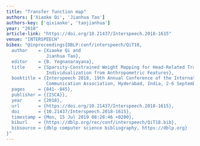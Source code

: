```yaml
---
title: "Transfer function map"
authors: ['Xiaoke Qi', 'Jianhua Tao']
authors-key: ['qixiaoke', 'taojianhua']
year: "2018"
article-link: "https://doi.org/10.21437/Interspeech.2018-1615"
venue: "INTERSPEECH"
bibex: "@inproceedings{DBLP:conf/interspeech/QiT18,
  author    = {Xiaoke Qi and
               Jianhua Tao},
  editor    = {B. Yegnanarayana},
  title     = {Sparsity-Constrained Weight Mapping for Head-Related Transfer Functions
               Individualization from Anthropometric Features},
  booktitle = {Interspeech 2018, 19th Annual Conference of the International Speech
               Communication Association, Hyderabad, India, 2-6 September 2018},
  pages     = {841--845},
  publisher = {{ISCA}},
  year      = {2018},
  url       = {https://doi.org/10.21437/Interspeech.2018-1615},
  doi       = {10.21437/Interspeech.2018-1615},
  timestamp = {Mon, 15 Jul 2019 08:28:46 +0200},
  biburl    = {https://dblp.org/rec/conf/interspeech/QiT18.bib},
  bibsource = {dblp computer science bibliography, https://dblp.org}
}"
---
```

